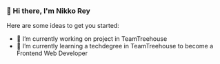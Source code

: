 ### 👋 Hi there, I'm Nikko Rey




Here are some ideas to get you started:

- 🔭 I’m currently working on project in TeamTreehouse
- 🌱 I’m currently learning a techdegree in TeamTreehouse to become a Frontend Web Developer

<!--
- 👯 I’m looking to collaborate on ...
- 🤔 I’m looking for help with ...
- 💬 Ask me about ...
- 📫 How to reach me: ...
- 😄 Pronouns: ...
- ⚡ Fun fact: ...

-->
